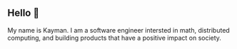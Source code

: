 ## Hello 👋

My name is Kayman. I am a software engineer intersted in math, distributed computing, and building products that have a positive impact on society. 

